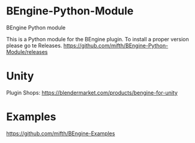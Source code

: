 # BEngine-Python-Module
BEngine Python module

This is a Python module for the BEngine plugin. To install a proper version please go te Releases. 
https://github.com/mifth/BEngine-Python-Module/releases

# Unity
Plugin Shops:
https://blendermarket.com/products/bengine-for-unity

# Examples
https://github.com/mifth/BEngine-Examples
